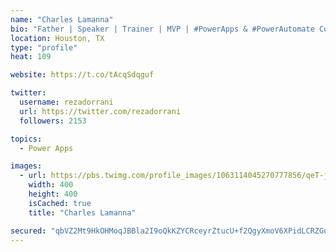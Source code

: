 ```yaml
---
name: "Charles Lamanna"
bio: "Father | Speaker | Trainer | MVP | #PowerApps & #PowerAutomate Community Super User | YouTuber Right-pointing triangle http://youtube.com/c/rezadorrani | Learn - Share - Clockwise rightwards and leftwards open circle arrows"
location: Houston, TX
type: "profile"
heat: 109

website: https://t.co/tAcqSdqguf

twitter:
  username: rezadorrani
  url: https://twitter.com/rezadorrani
  followers: 2153

topics:
  - Power Apps

images:
  - url: https://pbs.twimg.com/profile_images/1063114045270777856/qeT-jpWr_400x400.jpg
    width: 400
    height: 400
    isCached: true
    title: "Charles Lamanna"

secured: "qbVZ2Mt9HkOHMoqJBBla2I9oQkKZYCRceyrZtucU+f2QgyXmoV6XPidLCRZGqrLKt1TIXH4j15nLTUWmINUDqSt2hG9gHzPwExUC3/m6MLn4FoO3lvX8bZ2N6EVASo5lef+coVULL8oS+wxij2+pimWQPprlX0Mo5rKIUjfvKObrPBCX0Awo7FuEuV0jSi1/l2QQ6erMJg5k/hqP78rM9pvqQ6AY9FoP7fS+rUftLNIWVn6LDQ4HnHaMjyUby4BYWTGfZ/m/+s0nbeFqYKFhFX4Hlm9nNWGyM2LgyxoxpVZPQ06Ro8/lMASqZu2gY8m+lYFqqsMdUoBRtzfUQB2ER6wLdbymCkW2ssdMU+lQxJwf5ff+QCa8QBQkyRn+azmqgQtHrN+KTe1bGSlmbywpGnQnLj/z76dayoKQ72+hEoc=;dsSitF4IboXC9aUl2SP/5Q=="
---
```


